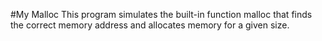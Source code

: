 #My Malloc
This program simulates the built-in function malloc that finds the correct memory address and allocates memory for a given size.
